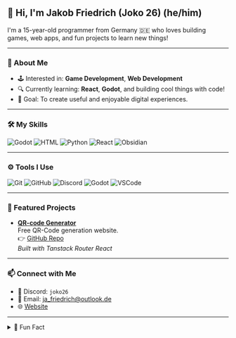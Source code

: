 ## 👋 Hi, I'm Jakob Friedrich (Joko 26) (he/him)

I'm a 15-year-old programmer from Germany 🇩🇪 who loves building games, web apps, and fun projects to learn new things!

---

### 🚀 About Me

- 🕹️ Interested in: **Game Development**, **Web Development**
- 🔍 Currently learning: **React**, **Godot**, and building cool things with code!
- 🎯 Goal: To create useful and enjoyable digital experiences.

---

### 🛠️ My Skills

![Godot](https://skillicons.dev/icons?i=godot)
![HTML](https://skillicons.dev/icons?i=html)
![Python](https://skillicons.dev/icons?i=py)
![React](https://skillicons.dev/icons?i=react)
![Obsidian](https://skillicons.dev/icons?i=obsidian)

---

### ⚙️ Tools I Use

![Git](https://skillicons.dev/icons?i=git)
![GitHub](https://skillicons.dev/icons?i=github)
![Discord](https://skillicons.dev/icons?i=discord)
![Godot](https://skillicons.dev/icons?i=godot)
![VSCode](https://skillicons.dev/icons?i=vscode)

---

### 🌟 Featured Projects

- [**QR-code Generator**](https://qrcode-creator.orosemo.de/)  
  Free QR-Code generation website.  
  👉 [GitHub Repo](https://github.com/Joko-26/QR-Code-generator)  
  _Built with Tanstack Router React_

<!-- Add more projects here! -->

---

### 📫 Connect with Me

- 💬 Discord: `joko26` 
- 📨 Email: ja_friedrich@outlook.de
- 🌐 [Website](https://orosemo.de) 

---

<details>
  <summary>🎲 Fun Fact</summary>
  I started programming at the age of 11 and love learning new tech every day!
</details>
